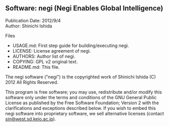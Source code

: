 ## Software: negi (Negi Enables Global Intelligence)  
Publication Date: 2012/9/4  
Author: Shinichi Ishida  

Files  
 * USAGE.md: First step guide for building/executing negi.
 * LICENSE: License agreement of negi.
 * AUTHORS: Author list of negi.
 * COPYING: GPL v2 original text.
 * README.md: This file.


The negi software ("negi") is the copyrighted work of Shinichi Ishida (C) 2012 All Rights Reserved.

This program is free software; you may use, redistribute and/or modify this software only under the terms and conditions of the GNU General Public License as published by the Free Software Foundation; Version 2 with the clarifications and exceptions described below. If you wish to embed this negi software into proprietary software, we sell alternative licenses (contact sin@west.sd.keio.ac.jp).

